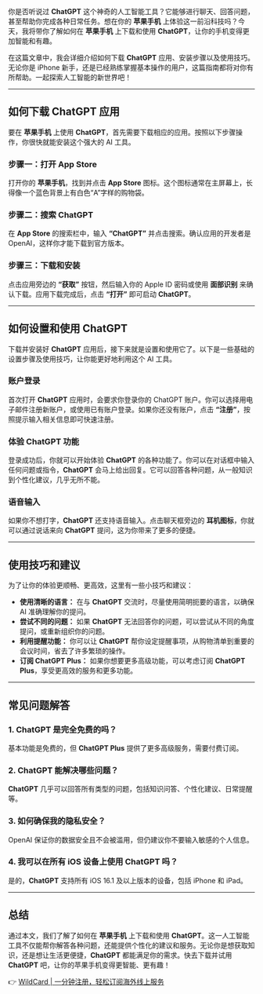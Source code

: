 你是否听说过 **ChatGPT** 这个神奇的人工智能工具？它能够进行聊天、回答问题，甚至帮助你完成各种日常任务。想在你的 **苹果手机** 上体验这一前沿科技吗？今天，我将带你了解如何在 **苹果手机** 上下载和使用 **ChatGPT**，让你的手机变得更加智能和有趣。

在这篇文章中，我会详细介绍如何下载 **ChatGPT** 应用、安装步骤以及使用技巧。无论你是 iPhone 新手，还是已经熟练掌握基本操作的用户，这篇指南都将对你有所帮助。一起探索人工智能的新世界吧！

---

## 如何下载 ChatGPT 应用

要在 **苹果手机** 上使用 **ChatGPT**，首先需要下载相应的应用。按照以下步骤操作，你很快就能安装这个强大的 AI 工具。

### 步骤一：打开 App Store

打开你的 **苹果手机**，找到并点击 **App Store** 图标。这个图标通常在主屏幕上，长得像一个蓝色背景上有白色“A”字样的购物袋。

### 步骤二：搜索 ChatGPT

在 **App Store** 的搜索栏中，输入 **“ChatGPT”** 并点击搜索。确认应用的开发者是 OpenAI，这样你才能下载到官方版本。

### 步骤三：下载和安装

点击应用旁边的 **“获取”** 按钮，然后输入你的 Apple ID 密码或使用 **面部识别** 来确认下载。应用下载完成后，点击 **“打开”** 即可启动 **ChatGPT**。

---

## 如何设置和使用 ChatGPT

下载并安装好 **ChatGPT** 应用后，接下来就是设置和使用它了。以下是一些基础的设置步骤及使用技巧，让你能更好地利用这个 AI 工具。

### 账户登录

首次打开 **ChatGPT** 应用时，会要求你登录你的 ChatGPT 账户。你可以选择用电子邮件注册新账户，或使用已有账户登录。如果你还没有账户，点击 **“注册”**，按照提示输入相关信息即可快速注册。

### 体验 ChatGPT 功能

登录成功后，你就可以开始体验 **ChatGPT** 的各种功能了。你可以在对话框中输入任何问题或指令，**ChatGPT** 会马上给出回复。它可以回答各种问题，从一般知识到个性化建议，几乎无所不能。

### 语音输入

如果你不想打字，**ChatGPT** 还支持语音输入。点击聊天框旁边的 **耳机图标**，你就可以通过说话来向 **ChatGPT** 提问，这为你带来了更多的便捷。

---

## 使用技巧和建议

为了让你的体验更顺畅、更高效，这里有一些小技巧和建议：

- **使用清晰的语言：** 在与 **ChatGPT** 交流时，尽量使用简明扼要的语言，以确保 AI 准确理解你的提问。
- **尝试不同的问题：** 如果 **ChatGPT** 无法回答你的问题，可以尝试从不同的角度提问，或重新组织你的问题。
- **利用提醒功能：** 你可以让 **ChatGPT** 帮你设定提醒事项，从购物清单到重要的会议时间，省去了许多繁琐的操作。
- **订阅 ChatGPT Plus：** 如果你想要更多高级功能，可以考虑订阅 **ChatGPT Plus**，享受更高效的服务和更多功能。

---

## 常见问题解答

### 1. ChatGPT 是完全免费的吗？

基本功能是免费的，但 **ChatGPT Plus** 提供了更多高级服务，需要付费订阅。

### 2. ChatGPT 能解决哪些问题？

**ChatGPT** 几乎可以回答所有类型的问题，包括知识问答、个性化建议、日常提醒等。

### 3. 如何确保我的隐私安全？

OpenAI 保证你的数据安全且不会被滥用，但仍建议你不要输入敏感的个人信息。

### 4. 我可以在所有 iOS 设备上使用 ChatGPT 吗？

是的，**ChatGPT** 支持所有 iOS 16.1 及以上版本的设备，包括 iPhone 和 iPad。

---

## 总结

通过本文，我们了解了如何在 **苹果手机** 上下载和使用 **ChatGPT**。这一人工智能工具不仅能帮你解答各种问题，还能提供个性化的建议和服务。无论你是想获取知识，还是想让生活更便捷，**ChatGPT** 都能满足你的需求。快去下载并试用 **ChatGPT** 吧，让你的苹果手机变得更智能、更有趣！

👉 [WildCard | 一分钟注册，轻松订阅海外线上服务](https://bit.ly/bewildcard)